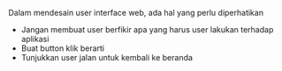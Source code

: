 Dalam mendesain user interface web, ada hal yang perlu diperhatikan
- Jangan membuat user berfikir apa yang harus user lakukan terhadap aplikasi
- Buat button klik berarti
- Tunjukkan user jalan untuk kembali ke beranda